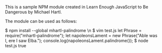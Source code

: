 This is a sample NPM module created in Learn Enough JavaScript to Be Dangerous by Michael Hartl.

The module can be used as follows:

$ npm install --global mhartl-palindrome \n
$ vim test.js
let Phrase = require("mhartl-palindrome");
let napoleonsLament = new Phrase("Able was I, ere I saw Elba.");
console.log(napoleonsLament.palindrome());
$ node test.js
true

